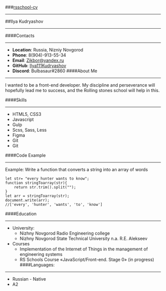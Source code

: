 ###[rsschool-cv]()
___
##Ilya Kudryashov
___
####Contacts
___
* __Location__: Russia, Nizniy Novgorod
* __Phone__: 8(904)-913-55-34
* __Email__: Zikbor@yandex.ru
* __GitHub__: [Ilya111Kudryashov](https://github.com/Ilya111Kudryashov)
* __Discord__: Bulbasaur#2860
####About Me
___

I wanted to be a front-end developer.
My discipline and perseverance will hopefully lead me to success, and the Rolling stones school will help in this.

####Skills
___
* HTML5, CSS3 
* Javascript
* Gulp
* Scss, Sass, Less
* Figma
* Git
* Git

####Code Example
___
Example: Write a function that converts a string into an array of words
```
let str= "every hunter wants to know";
function stringToarray(str){
    return str.trim().split("");
}
let arr = stringToarray(str);
document.write(arr);
//['every', 'hunter', 'wants', 'to', 'know']
```
####Education
___
* University:
    * Nizhny Novgorod Radio Engineering college
    * Nizhny Novgorod State Technical University
n.a. R.E. Alekseev
* Courses
    * Implementation of the Internet of Things in the management of engineering systems
    * RS Schools Course «JavaScript/Front-end. Stage 0» (in progress)
####Languages:
___
* Russian - Native
* A2